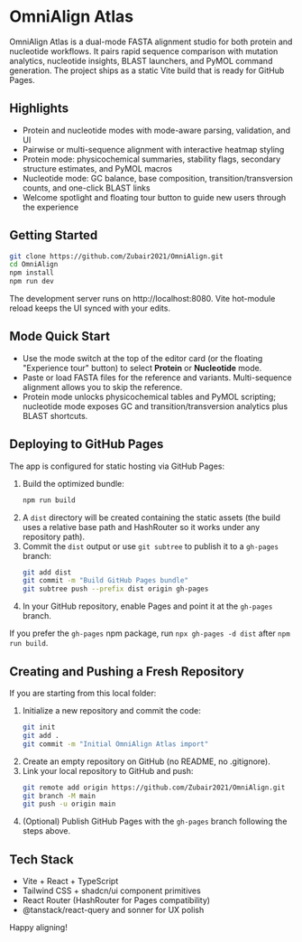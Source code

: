 # OmniAlign Atlas

OmniAlign Atlas is a dual-mode FASTA alignment studio for both protein and nucleotide workflows. It pairs rapid sequence comparison with mutation analytics, nucleotide insights, BLAST launchers, and PyMOL command generation. The project ships as a static Vite build that is ready for GitHub Pages.

## Highlights

- Protein and nucleotide modes with mode-aware parsing, validation, and UI
- Pairwise or multi-sequence alignment with interactive heatmap styling
- Protein mode: physicochemical summaries, stability flags, secondary structure estimates, and PyMOL macros
- Nucleotide mode: GC balance, base composition, transition/transversion counts, and one-click BLAST links
- Welcome spotlight and floating tour button to guide new users through the experience

## Getting Started

```sh
git clone https://github.com/Zubair2021/OmniAlign.git
cd OmniAlign
npm install
npm run dev
```

The development server runs on http://localhost:8080. Vite hot-module reload keeps the UI synced with your edits.

## Mode Quick Start

- Use the mode switch at the top of the editor card (or the floating "Experience tour" button) to select **Protein** or **Nucleotide** mode.
- Paste or load FASTA files for the reference and variants. Multi-sequence alignment allows you to skip the reference.
- Protein mode unlocks physicochemical tables and PyMOL scripting; nucleotide mode exposes GC and transition/transversion analytics plus BLAST shortcuts.

## Deploying to GitHub Pages

The app is configured for static hosting via GitHub Pages:

1. Build the optimized bundle:
   ```sh
   npm run build
   ```
2. A `dist` directory will be created containing the static assets (the build uses a relative base path and HashRouter so it works under any repository path).
3. Commit the `dist` output or use `git subtree` to publish it to a `gh-pages` branch:
   ```sh
   git add dist
   git commit -m "Build GitHub Pages bundle"
   git subtree push --prefix dist origin gh-pages
   ```
4. In your GitHub repository, enable Pages and point it at the `gh-pages` branch.

If you prefer the `gh-pages` npm package, run `npx gh-pages -d dist` after `npm run build`.

## Creating and Pushing a Fresh Repository

If you are starting from this local folder:

1. Initialize a new repository and commit the code:
   ```sh
   git init
   git add .
   git commit -m "Initial OmniAlign Atlas import"
   ```
2. Create an empty repository on GitHub (no README, no .gitignore).
3. Link your local repository to GitHub and push:
   ```sh
   git remote add origin https://github.com/Zubair2021/OmniAlign.git
   git branch -M main
   git push -u origin main
   ```
4. (Optional) Publish GitHub Pages with the `gh-pages` branch following the steps above.

## Tech Stack

- Vite + React + TypeScript
- Tailwind CSS + shadcn/ui component primitives
- React Router (HashRouter for Pages compatibility)
- @tanstack/react-query and sonner for UX polish

Happy aligning!
